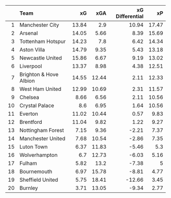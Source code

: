 |    | Team                   |    xG |   xGA |   xG Differential |    xP |
|---:|:-----------------------|------:|------:|------------------:|------:|
|  1 | Manchester City        | 13.84 |  2.9  |             10.94 | 17.47 |
|  2 | Arsenal                | 14.05 |  5.66 |              8.39 | 15.69 |
|  3 | Tottenham Hotspur      | 14.23 |  7.8  |              6.42 | 14.34 |
|  4 | Aston Villa            | 14.79 |  9.35 |              5.43 | 13.18 |
|  5 | Newcastle United       | 15.86 |  6.67 |              9.19 | 13.02 |
|  6 | Liverpool              | 13.37 |  8.98 |              4.38 | 12.51 |
|  7 | Brighton & Hove Albion | 14.55 | 12.44 |              2.11 | 12.33 |
|  8 | West Ham United        | 12.99 | 10.69 |              2.31 | 11.57 |
|  9 | Chelsea                |  8.66 |  6.56 |              2.11 | 10.56 |
| 10 | Crystal Palace         |  8.6  |  6.95 |              1.64 | 10.56 |
| 11 | Everton                | 11.02 | 10.44 |              0.57 |  9.83 |
| 12 | Brentford              | 11.04 |  9.82 |              1.22 |  9.27 |
| 13 | Nottingham Forest      |  7.15 |  9.36 |             -2.21 |  7.37 |
| 14 | Manchester United      |  7.68 | 10.54 |             -2.86 |  7.35 |
| 15 | Luton Town             |  6.37 | 11.83 |             -5.46 |  5.3  |
| 16 | Wolverhampton          |  6.7  | 12.73 |             -6.03 |  5.16 |
| 17 | Fulham                 |  5.82 | 13.2  |             -7.38 |  5    |
| 18 | Bournemouth            |  6.97 | 15.78 |             -8.81 |  4.77 |
| 19 | Sheffield United       |  5.75 | 18.41 |            -12.66 |  3.45 |
| 20 | Burnley                |  3.71 | 13.05 |             -9.34 |  2.77 |